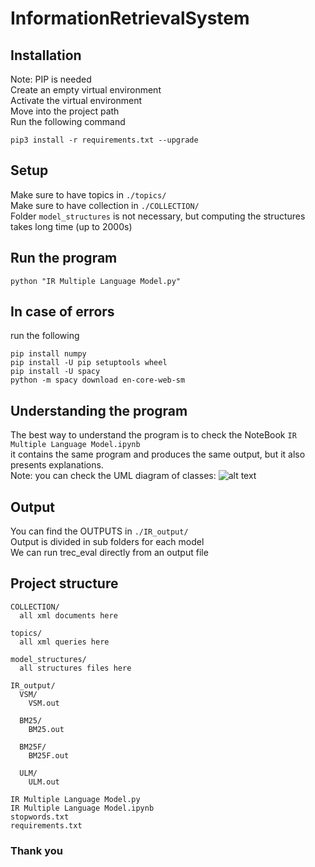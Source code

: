 # InformationRetrievalSystem

## Installation 
Note: PIP is needed  
Create an empty virtual environment  
Activate the virtual environment  
Move into the project path  
Run the following command  

`pip3 install -r requirements.txt --upgrade`

## Setup 
Make sure to have topics in `./topics/`  
Make sure to have collection in `./COLLECTION/`  
Folder `model_structures` is not necessary, but computing the structures takes long time (up to 2000s)

## Run the program 

`python "IR Multiple Language Model.py"` 

## In case of errors 
run the following  

```
pip install numpy
pip install -U pip setuptools wheel
pip install -U spacy
python -m spacy download en-core-web-sm
```

## Understanding the program
The best way to understand the program is to check the NoteBook `IR Multiple Language Model.ipynb`  
it contains the same program and produces the same output, but it also presents explanations.  
Note: you can check the UML diagram of classes:
![alt text](https://github.com/StefanoMarzo/InformationRetrievalSystem/blob/main/uml.jpg?raw=true)

## Output
You can find the OUTPUTS in `./IR_output/`  
Output is divided in sub folders for each model  
We can run trec_eval directly from an output file  

## Project structure
```
COLLECTION/
  all xml documents here
  
topics/
  all xml queries here
  
model_structures/
  all structures files here
  
IR_output/
  VSM/
    VSM.out
    
  BM25/
    BM25.out
    
  BM25F/
    BM25F.out
    
  ULM/
    ULM.out
    
IR Multiple Language Model.py
IR Multiple Language Model.ipynb
stopwords.txt
requirements.txt
```

### Thank you
